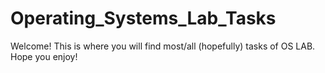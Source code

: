 # Operating_Systems_Lab_Tasks

Welcome! This is where you will find most/all (hopefully) tasks of OS LAB. Hope you enjoy!
